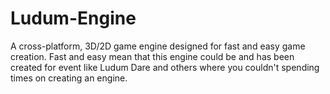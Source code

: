# Ludum-Engine
A cross-platform, 3D/2D game engine designed for fast and easy game creation.
Fast and easy mean that this engine could be and has been created for event like Ludum Dare and others
where you couldn't spending times on creating an engine.
